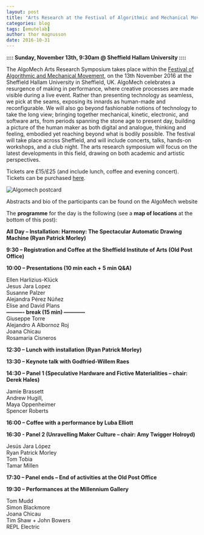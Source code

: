 ```yaml
---
layout: post
title: "Arts Research at the Festival of Algorithmic and Mechanical Movement"
categories: blog
tags: [emutelab]
author: thor magnusson
date: 2016-10-31
---
```


**:::: Sunday, November 13th, 9:30am @ Sheffield Hallam University ::::**

The AlgoMech Arts Research Symposium takes place within the <a href="http://www.algomech.com/">Festival of Algorithmic and Mechanical Movement</a>, on the 13th November 2016 at the Sheffield Hallam University in Sheffield, UK.  AlgoMech celebrates a resurgence of making in performance, where creative processes are made visible during a live event. Rather than presenting technology as seamless, we pick at the seams, exposing its innards as human-made and reconfigurable. We will also go beyond fashionable notions of technology to take the long view; bringing together mechanical, kinetic, electronic, and software arts, from periods spanning the stone age to present day, building a picture of the human maker as both digital and analogue, thinking and feeling, embodied yet reaching beyond what is bodily possible. The festival will take place across Sheffield, and will include concerts, talks, hands-on workshops, and a club night. The arts research symposium will focus on the latest developments in this field, drawing on both academic and artistic perspectives.

Tickets are £15/£25 (and include lunch, coffee and evening concert). Tickets can be purchased <a href="https://www.eventbrite.co.uk/e/arts-research-symposium-part-of-algomech-tickets-28182881758">here</a>.


![Algomech postcard]( {{site.url}}/img/algomech.png)

Abstracts and bio of the participants can be found on the AlgoMech website

The <b>programme</b> for the day is the following (see a <b>map of locations</b> at the bottom of this post):

<b>All Day – Installation: Harmony: The Spectacular Automatic Drawing Machine (Ryan Patrick Morley)</b>

<b>9:30 – Registration and Coffee at the Sheffield Institute of Arts (Old Post Office)</b>

<b>10:00 – Presentations (10 min each + 5 min Q&A)</b>

Ellen Harlizius-Klück
<br>Jesus Jara Lopez
<br>Susanne Palzer
<br>Alejandra Pérez Núñez
<br>Elise and David Plans
<br><b>———-   break (15 min)  ————</b>
<br>Giuseppe Torre
<br>Alejandro A Albornoz Roj
<br>Joana Chicau
<br>Rosamaria Cisneros


<b>12:30 – Lunch with installation (Ryan Patrick Morley)</b>

<b>13:30 – Keynote talk with Godfried-Willem Raes</b>

<b>14:30 – Panel 1 (Speculative Hardware and Fictive Materialities – chair: Derek Hales)</b>

Jamie Brassett
<br>Andrew Hugill,
<br>Maya Oppenheimer
<br>Spencer Roberts

<b>16:00 – Coffee with a performance by Luba Elliott</b>

<b>16:30 - Panel 2 (Unravelling Maker Culture – chair: Amy Twigger Holroyd)</b>

Jesús Jara López
<br>Ryan Patrick Morley
<br>Tom Tobia
<br>Tamar Millen

<b>17:30 – Panel ends – End of activities at the Old Post Office</b>

<b>19:30 – Performances at the Millennium Gallery</b>

Tom Mudd 
<br>Simon Blackmore
<br>Joana Chicau
<br>Tim Shaw + John Bowers
<br>REPL Electric

